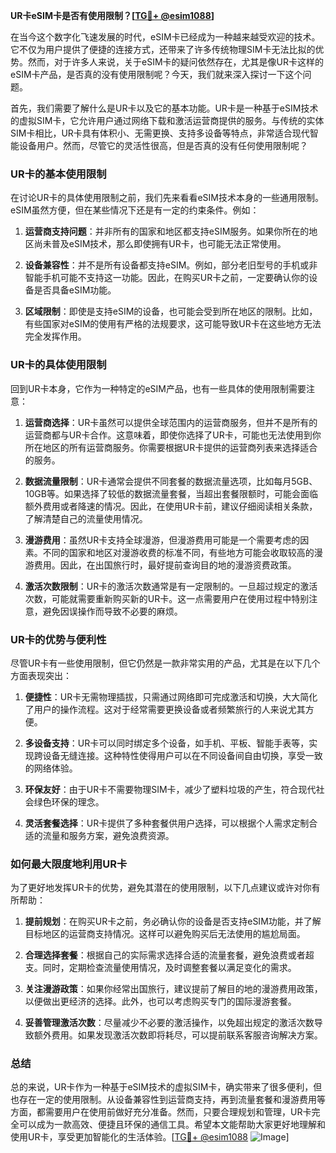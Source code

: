 **UR卡eSIM卡是否有使用限制？[[TG💪+ @esim1088](https://t.me/s/esim1088)]**

在当今这个数字化飞速发展的时代，eSIM卡已经成为一种越来越受欢迎的技术。它不仅为用户提供了便捷的连接方式，还带来了许多传统物理SIM卡无法比拟的优势。然而，对于许多人来说，关于eSIM卡的疑问依然存在，尤其是像UR卡这样的eSIM卡产品，是否真的没有使用限制呢？今天，我们就来深入探讨一下这个问题。

首先，我们需要了解什么是UR卡以及它的基本功能。UR卡是一种基于eSIM技术的虚拟SIM卡，它允许用户通过网络下载和激活运营商提供的服务。与传统的实体SIM卡相比，UR卡具有体积小、无需更换、支持多设备等特点，非常适合现代智能设备用户。然而，尽管它的灵活性很高，但是否真的没有任何使用限制呢？

### UR卡的基本使用限制

在讨论UR卡的具体使用限制之前，我们先来看看eSIM技术本身的一些通用限制。eSIM虽然方便，但在某些情况下还是有一定的约束条件。例如：

1. **运营商支持问题**：并非所有的国家和地区都支持eSIM服务。如果你所在的地区尚未普及eSIM技术，那么即使拥有UR卡，也可能无法正常使用。
   
2. **设备兼容性**：并不是所有设备都支持eSIM。例如，部分老旧型号的手机或非智能手机可能不支持这一功能。因此，在购买UR卡之前，一定要确认你的设备是否具备eSIM功能。

3. **区域限制**：即使是支持eSIM的设备，也可能会受到所在地区的限制。比如，有些国家对eSIM的使用有严格的法规要求，这可能导致UR卡在这些地方无法完全发挥作用。

### UR卡的具体使用限制

回到UR卡本身，它作为一种特定的eSIM产品，也有一些具体的使用限制需要注意：

1. **运营商选择**：UR卡虽然可以提供全球范围内的运营商服务，但并不是所有的运营商都与UR卡合作。这意味着，即使你选择了UR卡，可能也无法使用到你所在地区的所有运营商服务。你需要根据UR卡提供的运营商列表来选择适合的服务。

2. **数据流量限制**：UR卡通常会提供不同套餐的数据流量选项，比如每月5GB、10GB等。如果选择了较低的数据流量套餐，当超出套餐限额时，可能会面临额外费用或者降速的情况。因此，在使用UR卡前，建议仔细阅读相关条款，了解清楚自己的流量使用情况。

3. **漫游费用**：虽然UR卡支持全球漫游，但漫游费用可能是一个需要考虑的因素。不同的国家和地区对漫游收费的标准不同，有些地方可能会收取较高的漫游费用。因此，在出国旅行时，最好提前查询目的地的漫游资费政策。

4. **激活次数限制**：UR卡的激活次数通常是有一定限制的。一旦超过规定的激活次数，可能就需要重新购买新的UR卡。这一点需要用户在使用过程中特别注意，避免因误操作而导致不必要的麻烦。

### UR卡的优势与便利性

尽管UR卡有一些使用限制，但它仍然是一款非常实用的产品，尤其是在以下几个方面表现突出：

1. **便捷性**：UR卡无需物理插拔，只需通过网络即可完成激活和切换，大大简化了用户的操作流程。这对于经常需要更换设备或者频繁旅行的人来说尤其方便。

2. **多设备支持**：UR卡可以同时绑定多个设备，如手机、平板、智能手表等，实现跨设备无缝连接。这种特性使得用户可以在不同设备间自由切换，享受一致的网络体验。

3. **环保友好**：由于UR卡不需要物理SIM卡，减少了塑料垃圾的产生，符合现代社会绿色环保的理念。

4. **灵活套餐选择**：UR卡提供了多种套餐供用户选择，可以根据个人需求定制合适的流量和服务方案，避免浪费资源。

### 如何最大限度地利用UR卡

为了更好地发挥UR卡的优势，避免其潜在的使用限制，以下几点建议或许对你有所帮助：

1. **提前规划**：在购买UR卡之前，务必确认你的设备是否支持eSIM功能，并了解目标地区的运营商支持情况。这样可以避免购买后无法使用的尴尬局面。

2. **合理选择套餐**：根据自己的实际需求选择合适的流量套餐，避免浪费或者超支。同时，定期检查流量使用情况，及时调整套餐以满足变化的需求。

3. **关注漫游政策**：如果你经常出国旅行，建议提前了解目的地的漫游费用政策，以便做出更经济的选择。此外，也可以考虑购买专门的国际漫游套餐。

4. **妥善管理激活次数**：尽量减少不必要的激活操作，以免超出规定的激活次数导致额外费用。如果发现激活次数即将耗尽，可以提前联系客服咨询解决方案。

### 总结

总的来说，UR卡作为一种基于eSIM技术的虚拟SIM卡，确实带来了很多便利，但也存在一定的使用限制。从设备兼容性到运营商支持，再到流量套餐和漫游费用等方面，都需要用户在使用前做好充分准备。然而，只要合理规划和管理，UR卡完全可以成为一款高效、便捷且环保的通信工具。希望本文能帮助大家更好地理解和使用UR卡，享受更加智能化的生活体验。[[TG💪+ @esim1088](https://t.me/s/esim1088) ![Image](https://i.postimg.cc/4NQfJmqS/Snipaste-2025-05-13-00-14-12.png)]